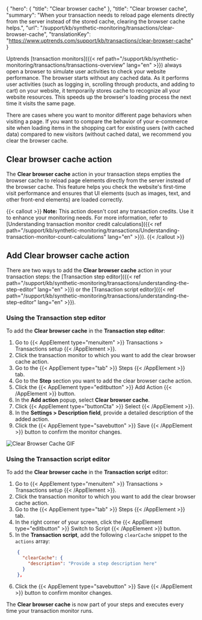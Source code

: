 {
  "hero": {
    "title": "Clear browser cache"
  },
  "title": "Clear browser cache",
  "summary": "When your transaction needs to reload page elements directly from the server instead of the stored cache, clearing the browser cache helps.",
  "url": "/support/kb/synthetic-monitoring/transactions/clear-browser-cache",
  "translationKey": "https://www.uptrends.com/support/kb/transactions/clear-browser-cache"
}

Uptrends [transaction monitors]({{< ref path="/support/kb/synthetic-monitoring/transactions/transactions-overview" lang="en" >}}) always open a browser to simulate user activities to check your website performance. The browser starts without any cached data. As it performs user activities (such as logging in, scrolling through products, and adding to cart) on your website, it temporarily stores cache to recognize all your website resources. This speeds up the browser's loading process the next time it visits the same page.

There are cases where you want to monitor different page behaviors when visiting a page. If you want to compare the behavior of your e-commerce site when loading items in the shopping cart for existing users (with cached data) compared to new visitors (without cached data), we recommend you clear the browser cache.

## Clear browser cache action

The **Clear browser cache** action in your transaction steps empties the browser cache to reload page elements directly from the server instead of the browser cache. This feature helps you check the website's first-time visit performance and ensures that UI elements (such as images, text, and other front-end elements) are loaded correctly.

{{< callout >}} **Note:** This action doesn't cost any transaction credits. Use it to enhance your monitoring needs. For more information, refer to [Understanding transaction monitor credit calculations]({{< ref path="/support/kb/synthetic-monitoring/transactions/Understanding-transaction-monitor-count-calculations" lang="en" >}}). {{< /callout >}}

## Add Clear browser cache action

There are two ways to add the **Clear browser cache** action in your transaction steps: the [Transaction step editor]({{< ref path="/support/kb/synthetic-monitoring/transactions/understanding-the-step-editor" lang="en" >}}) or the [Transaction script editor]({{< ref path="/support/kb/synthetic-monitoring/transactions/understanding-the-step-editor" lang="en" >}}).

### Using the Transaction step editor

To add the **Clear browser cache** in the **Transaction step editor**:

1. Go to {{< AppElement type="menuitem" >}} Transactions > Transactions setup {{< /AppElement >}}.
2. Click the transaction monitor to which you want to add the clear browser cache action.
3. Go to the {{< AppElement type="tab" >}} Steps {{< /AppElement >}} tab.
4. Go to the **Step** section you want to add the clear browser cache action.
5. Click the {{< AppElement type="editbutton" >}} Add Action {{< /AppElement >}} button.
6. In the **Add action** popup, select **Clear browser cache**.
7. Click {{< AppElement type="buttonCta" >}} Select {{< /AppElement >}}.
8. In the **Settings > Description field**, provide a detailed description of the added action.
9. Click the {{< AppElement type="savebutton" >}} Save {{< /AppElement >}} button to confirm the monitor changes.

![Clear Browser Cache GIF](/img/content/gif-transaction-clear-browser-cache.gif)

### Using the Transaction script editor

To add the **Clear browser cache** in the **Transaction script** editor:

1. Go to {{< AppElement type="menuitem" >}} Transactions > Transactions setup {{< /AppElement >}}.
2. Click the transaction monitor to which you want to add the clear browser cache action.
3. Go to the {{< AppElement type="tab" >}} Steps {{< /AppElement >}} tab.
4. In the right corner of your screen, click the {{< AppElement type="editbutton" >}} Switch to Script {{< /AppElement >}} button.
5. In the **Transaction script**, add the following `clearCache` snippet to the `actions` array:

```json
    {
      "clearCache": {
        "description": "Provide a step description here"
      }
    },
```

6. Click the {{< AppElement type="savebutton" >}} Save {{< /AppElement >}} button to confirm monitor changes.

The **Clear browser cache** is now part of your steps and executes every time your transaction monitor runs.
